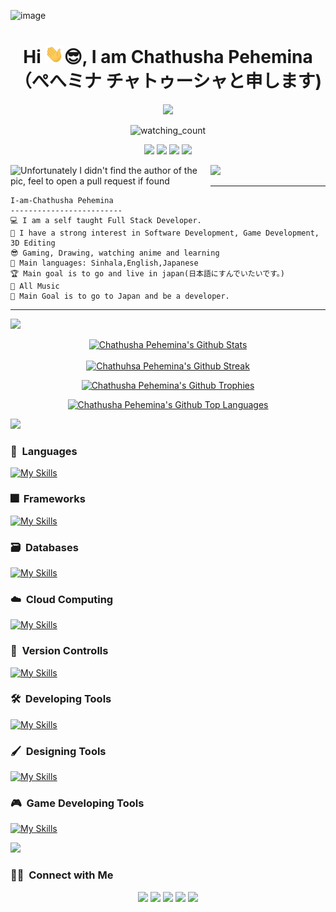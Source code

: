 ![image](https://user-images.githubusercontent.com/6633808/160689302-3fe5e5d4-ba24-4525-8ed1-a8351ccbc0ef.png)
<br>

<h1 align="center">Hi <img src="https://raw.githubusercontent.com/ABSphreak/ABSphreak/master/gifs/Hi.gif" width="30px">😎, I am Chathusha Pehemina （ぺへミナ チャトゥーシャと申します)</h1>
<p align="center">
  <a href="https://github.com/DenverCoder1/readme-typing-svg"><img src="https://readme-typing-svg.herokuapp.com?lines=Full+stack+Developer;Gamer;Graphic+Designer;Always%20learning%20new%20things&center=true&width=380&height=45d"></a>
</p>
<p align="center"> 
<img src="https://komarev.com/ghpvc/?username=Eternatus9999&color=red" alt="watching_count" />
</p>
<p align="center">
  <img src="https://img.shields.io/badge/Age-20-red" />
  <img src="https://img.shields.io/badge/Focus-Software%20Development-red" />
  <img src="https://img.shields.io/badge/Lives-Sri%20Lanka-red" />
  <img src="https://img.shields.io/badge/Languages-English%20%26%20Sinhala%20%26%20Japanese-red" />
</p>
<a href="https://www.youtube.com/watch?v=dQw4w9WgXcQ"><img src="https://user-images.githubusercontent.com/73097560/115834477-dbab4500-a447-11eb-908a-139a6edaec5c.gif"></a>
<img align="left" src="download.jpeg" alt="Unfortunately I didn't find the author of the pic, feel to open a pull request if found" width="320" />
<hr>

```
I-am-Chathusha Pehemina
-------------------------
💻 I am a self taught Full Stack Developer.
📝 I have a strong interest in Software Development, Game Development, 3D Editing
😎 Gaming, Drawing, watching anime and learning
🌟 Main languages: Sinhala,English,Japanese
🏆 Main goal is to go and live in japan(日本語にすんでいたいです。)
🎵 All Music
🎯 Main Goal is to go to Japan and be a developer.
```
<hr>
<a href="https://www.youtube.com/watch?v=dQw4w9WgXcQ"><img src="https://user-images.githubusercontent.com/73097560/115834477-dbab4500-a447-11eb-908a-139a6edaec5c.gif"></a>

<p align="center">
  <a href="https://github.com/anuraghazra/github-readme-stats">
    <img alt="Chathusha Pehemina's Github Stats" src="https://github-readme-stats.vercel.app/api?username=Eternatus9999&show_icons=true&theme=shadow_red" height="200px"/>
  </a>
  <br><br>
  <a href="https://github.com/anuraghazra/github-readme-stats">
    <img alt="Chathuhsa Pehemina's Github Streak" src="https://github-readme-streak-stats.herokuapp.com/?user=Eternatus9999&theme=shadow_red" height="200px"/>
  </a>
</p>
<p align="center">
  <a href="https://github.com/anuraghazra/github-readme-stats">
    <img alt="Chathusha Pehemina's Github Trophies" src="https://github-profile-trophy.vercel.app/?username=Eternatus9999&theme=darkhub" height="200px"/>
  </a>
</p>
<p align="center">
  <a href="https://github.com/anuraghazra/github-readme-stats">
    <img alt="Chathusha Pehemina's Github Top Languages" src="https://github-readme-stats.vercel.app/api/top-langs/?username=Eternatus9999&theme=shadow_red" height="350px"/>
  </a>
</p>

<a href="https://www.youtube.com/watch?v=dQw4w9WgXcQ"><img src="https://user-images.githubusercontent.com/73097560/115834477-dbab4500-a447-11eb-908a-139a6edaec5c.gif"></a>

### 🏮 &nbsp;Languages 

[![My Skills](https://skillicons.dev/icons?i=python,java,html,css,js,dart,cpp,cs&theme=dark)](https://skillicons.dev)

### 🎆 &nbsp;Frameworks 

[![My Skills](https://skillicons.dev/icons?i=spring,bootstrap,nodejs,angular,react,vite,threejs,expressjs,flutter&theme=dark)](https://skillicons.dev)

### 🗃 &nbsp;Databases

[![My Skills](https://skillicons.dev/icons?i=mysql,hibernate&theme=dark)](https://skillicons.dev)

### ☁️ &nbsp;Cloud Computing

[![My Skills](https://skillicons.dev/icons?i=aws,netlify&theme=dark)](https://skillicons.dev)

### 🧰 &nbsp;Version Controlls

[![My Skills](https://skillicons.dev/icons?i=git,github,githubactions&theme=dark)](https://skillicons.dev)

### 🛠 &nbsp;Developing Tools 

[![My Skills](https://skillicons.dev/icons?i=idea,vscode,visualstudio,androidstudio,postman&theme=dark)](https://skillicons.dev)

### 🖌️ &nbsp;Designing Tools 

[![My Skills](https://skillicons.dev/icons?i=figma,photoshop,ae,pr&theme=dark)](https://skillicons.dev)

### 🎮 &nbsp;Game Developing Tools

[![My Skills](https://skillicons.dev/icons?i=blender,unreal&theme=dark)](https://skillicons.dev)

<a href="https://www.youtube.com/watch?v=dQw4w9WgXcQ"><img src="https://user-images.githubusercontent.com/73097560/115834477-dbab4500-a447-11eb-908a-139a6edaec5c.gif"></a>

### 🤝🏻 &nbsp;Connect with Me

<p align="center">
<a href="https://eternatus9999.github.io/Portfolio/"><img src="https://img.shields.io/badge/-chathushapehemina.com-3423A6?style=flat&logo=Google-Chrome&logoColor=white"/></a>
<a href="https://www.linkedin.com/in/chathusha-alagiyawanna-847980312/"><img src="https://img.shields.io/badge/Chathusha%20Pehemina%20Alagiyawanna-0077B5?style=flat&logo=Linkedin&logoColor=white"/></a>
<a href="outlook_BF57F039593266F6@outlook.com"><img src="https://img.shields.io/badge/-chathushapehemina@outlook.com-D14836?style=flat&logo=Gmail&logoColor=white"/></a>
<a href="https://www.instagram.com/kython_9999_cp/"><img src="https://img.shields.io/badge/-@ChathushaPehemina_-E4405F?style=flat&logo=Instagram&logoColor=white"/></a>
<a href="https://www.facebook.com/profile.php?id=100074103738483"><img src="https://img.shields.io/badge/-@ChathushaPehemina-1877F2?style=flat&logo=Facebook&logoColor=white"/></a>
</p>
